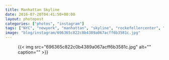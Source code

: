 ```yaml
---
title: Manhattan Skyline
date: 2016-07-20T04:41:50+00:00
layout: photopost
categories: ["photos", "instagram"]
tags: ["NYC", "newyork", "manhattan", "skyline", "rockefellercenter", "topoftherock", "sunset", "empirestatebuilding"]
image: "blog/instagram/696365c822c0b4389a067acff6b3581c.jpg"
---
```


<figure class="photo photo--square">
  {{< img src="696365c822c0b4389a067acff6b3581c.jpg" alt="" caption="" >}}

</figure>


